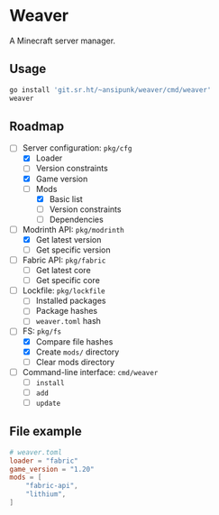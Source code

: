 # Weaver

A Minecraft server manager.

## Usage

```sh
go install 'git.sr.ht/~ansipunk/weaver/cmd/weaver'
weaver
```

## Roadmap

- [ ] Server configuration: `pkg/cfg`
  - [x] Loader
  - [ ] Version constraints
  - [x] Game version
  - [ ] Mods
    - [x] Basic list
    - [ ] Version constraints
    - [ ] Dependencies
- [ ] Modrinth API: `pkg/modrinth`
  - [x] Get latest version
  - [ ] Get specific version
- [ ] Fabric API: `pkg/fabric`
  - [ ] Get latest core
  - [ ] Get specific core
- [ ] Lockfile: `pkg/lockfile`
  - [ ] Installed packages
  - [ ] Package hashes
  - [ ] `weaver.toml` hash
- [ ] FS: `pkg/fs`
  - [x] Compare file hashes
  - [x] Create `mods/` directory
  - [ ] Clear mods directory
- [ ] Command-line interface: `cmd/weaver`
  - [ ] `install`
  - [ ] `add`
  - [ ] `update`

## File example

```toml
# weaver.toml
loader = "fabric"
game_version = "1.20"
mods = [
    "fabric-api",
    "lithium",
]
```
